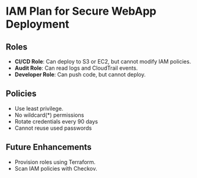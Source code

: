 # IAM Plan for Secure WebApp Deployment

## Roles
- **CI/CD Role**: Can deploy to S3 or EC2, but cannot modify IAM policies.
- **Audit Role**: Can read logs and CloudTrail events.
- **Developer Role**: Can push code, but cannot deploy.

## Policies
- Use least privilege.
- No wildcard(*) permissions
- Rotate credentials every 90 days
- Cannot reuse used passwords

## Future Enhancements
- Provision roles using Terraform.
- Scan IAM policies with Checkov.

